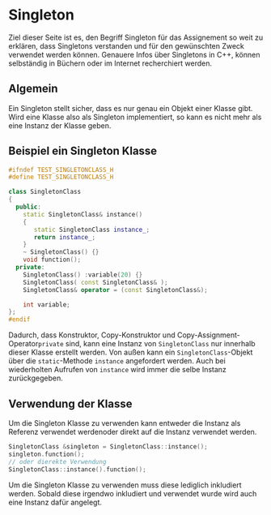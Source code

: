 # Singleton

Ziel dieser Seite ist es, den Begriff Singleton für das Assignement so weit zu erklären, dass Singletons verstanden und für den gewünschten Zweck verwendet werden können. Genauere Infos über Singletons in C++, können selbständig in Büchern oder im Internet recherchiert werden.

## Algemein

Ein Singleton stellt sicher, dass es nur genau ein Objekt einer Klasse gibt. Wird eine Klasse also als Singleton implementiert, so kann es nicht mehr als eine Instanz der Klasse geben.

## Beispiel ein Singleton Klasse

```C++
#ifndef TEST_SINGLETONCLASS_H
#define TEST_SINGLETONCLASS_H

class SingletonClass
{
  public:
    static SingletonClass& instance()
    {
       static SingletonClass instance_;
       return instance_;
    }
    ~ SingletonClass() {}
    void function();
  private:
    SingletonClass() :variable(20) {}
    SingletonClass( const SingletonClass& ); 
    SingletonClass& operator = (const SingletonClass&); 

    int variable;
};
#endif
```

Dadurch, dass Konstruktor, Copy-Konstruktor und Copy-Assignment-Operator`private` sind, kann eine Instanz von `SingletonClass` nur innerhalb dieser Klasse erstellt werden. Von außen kann ein `SingletonClass`-Objekt über die `static`-Methode `instance` angefordert werden. Auch bei wiederholten Aufrufen von `instance` wird immer die selbe Instanz zurückgegeben.

## Verwendung der Klasse

Um die Singleton Klasse zu verwenden kann entweder die Instanz als Referenz verwendet werdenoder direkt auf die Instanz verwendet werden.

```C++
SingletonClass &singleton = SingletonClass::instance();
singleton.function();
// oder dierekte Verwendung
SingletonClass::instance().function();
```

Um die Singleton Klasse zu verwenden muss diese lediglich inkludiert werden. Sobald diese irgendwo inkludiert und verwendet wurde wird auch eine Instanz dafür angelegt.

